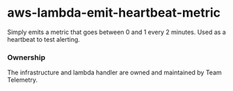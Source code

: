 # aws-lambda-emit-heartbeat-metric

Simply emits a metric that goes between 0 and 1 every 2 minutes. Used as a heartbeat to test alerting.

### Ownership

The infrastructure and lambda handler are owned and maintained by Team Telemetry.
